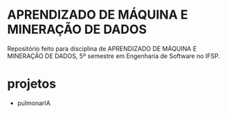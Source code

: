 # APRENDIZADO DE MÁQUINA E MINERAÇÃO DE DADOS

Repositório feito para disciplina de APRENDIZADO DE MÁQUINA E MINERAÇÃO DE DADOS, 5º semestre em Engenharia de Software no IFSP.

# projetos
- pulmonarIA
